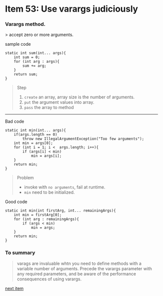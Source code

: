 # Item 53: Use varargs judiciously

<h3>Varargs method.</h3>
> accept zero or more arguments.<br>

sample code
```$xslt
static int sum(int... args){
    int sum = 0;
    for (int arg : args){
        sum += arg;
    }
    return sum;
}
```
> Step<br>
>   1. ``create`` an array, array size is the number of arguments.<br>
>   2. ``put``  the argument values into array.<br>
>   3. ``pass`` the array to method<br>

<hr>

Bad code
```$xslt
static int min(int... args){
    if(args.length == 0)
        throw new IllegalArgumentException("Too few arguments");
    int min = args[0];
    for (int i = 1; i <  args.length; i++){
        if (args[i] < min)
            min = args[i];
    }
    return min;
}
```
> Problem<br>
>   * invoke with ``no arguments``, fail at runtime.<br>
>   * ``min`` need to be initialized.<br>

Good code
```$xslt
static int min(int firstArg, int... remainingArgs){
    int min = firstArg[0];
    for (int arg : remainingArgs){
        if (args < min)
            min = args;
    }
    return min;
}
```

### To summary
> varags are invaluable whtn you need to define methods with a variable number of arguments. 
Precede the varargs parameter with any required parameters, and be aware of the performance consequences
of using varargs.


<a href="./item_54_return_empty_collections_or_arrays,_not_nulls.md">next item</a>
